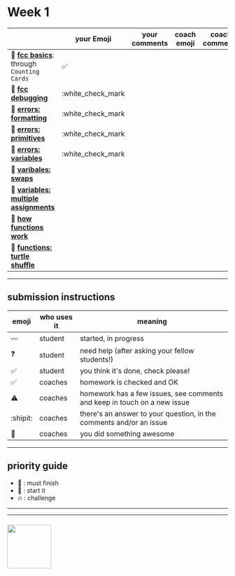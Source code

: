 # Week 1

|  | your Emoji | your comments | coach emoji | coach comments |
|--- |---| --- | --- | --- |
| :seedling: __[fcc basics](./fcc-basic-js-pt-1.md)__: through ```Counting Cards``` | :white_check_mark: | || | | |
| :dash: __[fcc debugging](./fcc-debugging.md)__ |:white_check_mark | | | |
| :seedling: __[errors: formatting](./jl-errors-formatting.md)__ | :white_check_mark| | | |
| :seedling: __[errors: primitives](./jl-errors-primitive-types.md)__ |:white_check_mark | | | |
| :seedling: __[errors: variables](./jl-errors-variables.md)__ |:white_check_mark | | | |
| :seedling: __[varibales: swaps](./jl-variables-swaps.md)__ | | | | |
| :dash: __[variables: multiple assignments](./jl-variables-multiple.md)__ | | | | |
| :seedling: __[how functions work](./jl-functions.md)__ | | | | |
| :dash: __[functions: turtle shuffle](./jl-turtle-shuffle.md)__ | | | | |

---


## submission instructions

| emoji | who uses it | meaning |
| --- | --- | --- |
|  :wavy_dash: | student | started, in progress  | 
| :question: | student | need help (after asking your fellow students!) | 
| :white_check_mark: | student | you think it's done, check please! | 
| :white_check_mark: | coaches | homework is checked and OK |
| :warning: | coaches | homework has a few issues, see comments and keep in touch on a new issue |
| :shipit: | coaches | there's an answer to your question, in the comments and/or an issue  | 
| :star2: | coaches | you did something awesome |

---

## priority guide

* :seedling: : must finish
* :dash: : start it
* :fire: : challenge

___
___
### <a href="https://hackyourfuture.be" target="_blank"><img src="https://pbs.twimg.com/profile_images/984474625009741824/Bs_qKx6-_400x400.jpg" width="100" height="100"></img></a>

